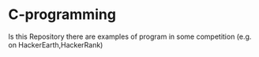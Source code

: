 # C-programming
Is this Repository there are examples of program in some competition (e.g. on HackerEarth,HackerRank) 
